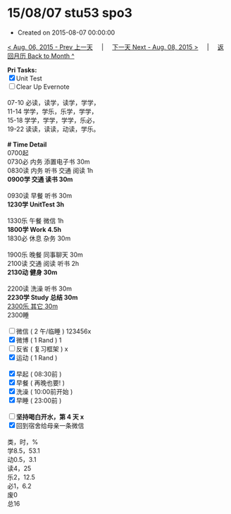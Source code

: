 # 15/08/07 stu53 spo3

- Created on 2015-08-07 00:00:00

[< Aug. 06, 2015 - Prev 上一天](/lifelogs/2015/08/d06.md) &nbsp; &nbsp; | &nbsp; &nbsp; [下一天 Next - Aug. 08, 2015 >](/lifelogs/2015/08/d08.md) &nbsp; &nbsp; |  &nbsp; &nbsp; [返回月历 Back to Month ^](/lifelogs/2015/08/index.md)
<br/><div><strong>Pri Tasks:</strong></div><div><input checked="true" type="checkbox"/>Unit Test</div><div><input type="checkbox"/>Clear Up Evernote</div><div><br/></div><div><div>07-10 必读，读学，读学，学学，</div><div>11-14 学学，学乐，乐学，学学，</div></div><div>15-18 学学，学学，学学，乐必，</div><div>19-22 读读，读读，动读，学乐。</div><div><br/></div><div><b># Time Detail</b></div><div>0700起</div><div>0730必 内务 添置电子书 30m</div><div>0830读 内务 听书 交通 阅读 1h</div><div><b>0900学 交通 读书 30m</b></div><div><b><br/></b></div><div>0930读 早餐 听书 30m</div><div><strong>1230学 UnitTest 3h</strong></div><div><br clear="none"/></div><div>1330乐 午餐 微信 1h</div><div><strong>1800学 Work </strong><strong>4.5h</strong></div><div>1830必 休息 杂务 30m</div><div><br/></div><div>1900乐 晚餐 同事聊天 30m</div><div>2100读 交通 阅读 听书 2h</div><div><b>2130动 健身 30m</b></div><div><br/></div><div>2200读 洗澡 听书 30m</div><div><b>2230学 Study 总结 30m</b></div><div><u>2300乐 其它 30m</u></div><div>2300睡</div><div><br/></div><div><input type="checkbox"/>微信 ( 2 午/临睡 ) 123456x</div><div><input checked="true" type="checkbox"/>微博 ( 1 Rand ) 1</div><div><input type="checkbox"/>反省 ( 复习框架 ) x</div><div><input checked="true" type="checkbox"/>运动 ( 1 Rand ) </div><div><br/></div><div><input checked="true" type="checkbox"/>早起 ( 08:30前 ) </div><div><input checked="true" type="checkbox"/>早餐 ( 再晚也要! ) </div><div><input checked="true" type="checkbox"/>洗澡 ( 10:00前开始 ) <br/></div><div><input checked="true" type="checkbox"/>早睡 ( 23:00前 ) </div><div><b><br/></b></div><div><b><input type="checkbox"/>坚持喝白开水，第 4 天 x</b></div><div><b><input checked="true" type="checkbox"/></b>回到宿舍给母亲一条微信</div><div><br clear="none"/></div><div>类，时，%<br clear="none"/>学8.5，53.1<br clear="none"/>动0.5，3.1<br clear="none"/>读4，25<br clear="none"/>乐2，12.5<br clear="none"/>必1，6.2<br clear="none"/>废0<br clear="none"/>总16</div>
